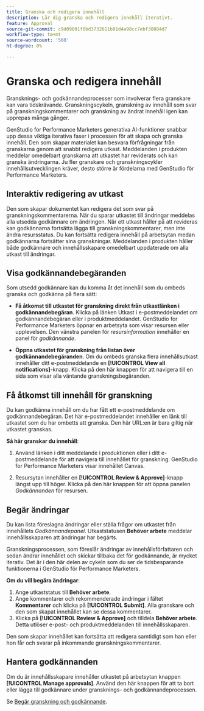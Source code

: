 ```yaml
---
title: Granska och redigera innehåll
description: Lär dig granska och redigera innehåll iterativt.
feature: Approval
source-git-commit: c9d09801f0bd3732611b01d4a98cc7ebf38884d7
workflow-type: tm+mt
source-wordcount: '560'
ht-degree: 0%

---
```



# Granska och redigera innehåll

Gransknings- och godkännandeprocesser som involverar flera granskare kan vara tidskrävande. Granskningscykeln, granskning av innehåll som svar på granskningskommentarer och granskning av ändrat innehåll igen kan upprepas många gånger.

GenStudio for Performance Marketers generativa AI-funktioner snabbar upp dessa viktiga iterativa faser i processen för att skapa och granska innehåll. Den som skapar materialet kan besvara förfrågningar från granskarna genom att snabbt redigera utkast. Meddelanden i produkten meddelar omedelbart granskarna att utkastet har reviderats och kan granska ändringarna. Ju fler granskare och granskningscykler innehållsutvecklingen kräver, desto större är fördelarna med GenStudio för Performance Marketers.

## Interaktiv redigering av utkast

Den som skapar dokumentet kan redigera det som svar på granskningskommentarerna. När du sparar utkastet till ändringar meddelas alla utsedda godkännare om ändringen. När ett utkast håller på att revideras kan godkännarna fortsätta lägga till granskningskommentarer, men inte ändra resursstatus. Du kan fortsätta redigera innehåll på arbetsytan medan godkännarna fortsätter sina granskningar. Meddelanden i produkten håller både godkännare och innehållsskapare omedelbart uppdaterade om alla utkast till ändringar.

## Visa godkännandebegäranden

Som utsedd godkännare kan du komma åt det innehåll som du ombeds granska och godkänna på flera sätt:

* **Få åtkomst till utkastet för granskning direkt från utkastlänken i godkännandebegäran**. Klicka på länken Utkast i e-postmeddelandet om godkännandebegäran eller i produktmeddelandet. GenStudio for Performance Marketers öppnar en arbetsyta som visar resursen eller upplevelsen. Den vänstra panelen för _resursinformation_ innehåller en panel för _godkännande_.

* **Öppna utkastet för granskning från listan över godkännandebegäranden**. Om du ombeds granska flera innehållsutkast innehåller ditt e-postmeddelande en **[!UICONTROL View all notifications]**-knapp. Klicka på den här knappen för att navigera till en sida som visar alla väntande granskningsbegäranden.

## Få åtkomst till innehåll för granskning

Du kan godkänna innehåll om du har fått ett e-postmeddelande om godkännandebegäran. Det här e-postmeddelandet innehåller en länk till utkastet som du har ombetts att granska. Den här URL:en är bara giltig när utkastet granskas.

**Så här granskar du innehåll**:

1. Använd länken i ditt meddelande i produktionen eller i ditt e-postmeddelande för att navigera till innehållet för granskning. GenStudio for Performance Marketers visar innehållet Canvas.

1. Resursytan innehåller en **[!UICONTROL Review & Approve]**-knapp längst upp till höger. Klicka på den här knappen för att öppna panelen _Godkännanden_ för resursen.

## Begär ändringar

Du kan lista föreslagna ändringar eller ställa frågor om utkastet från innehållets _Godkännandepanel_. Utkaststatusen **Behöver arbete** meddelar innehållsskaparen att ändringar har begärts.

Granskningsprocessen, som föreslår ändringar av innehållsförfattaren och sedan ändrar innehållet och skickar tillbaka det för godkännande, är mycket iterativ. Det är i den här delen av cykeln som du ser de tidsbesparande funktionerna i GenStudio för Performance Marketers.

**Om du vill begära ändringar**:

1. Ange utkaststatus till **Behöver arbete**.
1. Ange kommentarer och rekommenderade ändringar i fältet **Kommentarer** och klicka på **[!UICONTROL Submit]**. Alla granskare och den som skapat innehållet kan se dessa kommentarer.
1. Klicka på **[!UICONTROL Review & Approve]** och tilldela **Behöver arbete**. Detta utlöser e-post- och produktmeddelanden till innehållsskaparen.

Den som skapar innehållet kan fortsätta att redigera samtidigt som han eller hon får och svarar på inkommande granskningskommentarer.

## Hantera godkännanden

Om du är innehållsskapare innehåller utkastet på arbetsytan knappen **[!UICONTROL Manage approvals]**. Använd den här knappen för att ta bort eller lägga till godkännare under gransknings- och godkännandeprocessen.

Se [Begär granskning och godkännande](./request-review.md).
